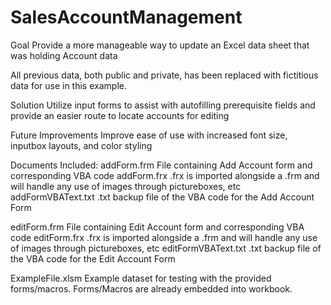 # SalesAccountManagement

Goal
Provide a more manageable way to update an Excel data sheet that was holding Account data

All previous data, both public and private, has been replaced with fictitious data for use in this example.

Solution
Utilize input forms to assist with autofilling prerequisite fields and provide an easier route to locate accounts for editing

Future Improvements
Improve ease of use with increased font size, inputbox layouts, and color styling

Documents Included:
addForm.frm
  File containing Add Account form and corresponding VBA code
addForm.frx
  .frx is imported alongside a .frm and will handle any use of images through pictureboxes, etc
addFormVBAText.txt
  .txt backup file of the VBA code for the Add Account Form

editForm.frm
  File containing Edit Account form and corresponding VBA code
editForm.frx
  .frx is imported alongside a .frm and will handle any use of images through pictureboxes, etc
editFormVBAText.txt
  .txt backup file of the VBA code for the Edit Account Form

ExampleFile.xlsm
  Example dataset for testing with the provided forms/macros.
  Forms/Macros are already embedded into workbook.
